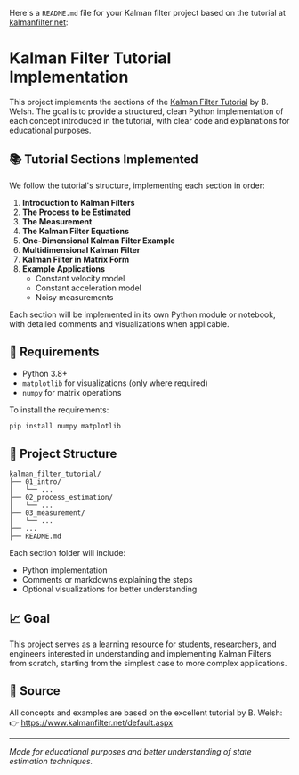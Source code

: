 Here's a `README.md` file for your Kalman filter project based on the tutorial at [kalmanfilter.net](https://www.kalmanfilter.net/default.aspx):

# Kalman Filter Tutorial Implementation

This project implements the sections of the [Kalman Filter Tutorial](https://www.kalmanfilter.net/default.aspx) by B. Welsh. The goal is to provide a structured, clean Python implementation of each concept introduced in the tutorial, with clear code and explanations for educational purposes.

## 📚 Tutorial Sections Implemented

We follow the tutorial's structure, implementing each section in order:

1. **Introduction to Kalman Filters**
2. **The Process to be Estimated**
3. **The Measurement**
4. **The Kalman Filter Equations**
5. **One-Dimensional Kalman Filter Example**
6. **Multidimensional Kalman Filter**
7. **Kalman Filter in Matrix Form**
8. **Example Applications**
   - Constant velocity model
   - Constant acceleration model
   - Noisy measurements

Each section will be implemented in its own Python module or notebook, with detailed comments and visualizations when applicable.

## 🔧 Requirements

- Python 3.8+
- `matplotlib` for visualizations (only where required)
- `numpy` for matrix operations

To install the requirements:
```bash
pip install numpy matplotlib
```

## 📁 Project Structure

```
kalman_filter_tutorial/
├── 01_intro/
│   └── ...
├── 02_process_estimation/
│   └── ...
├── 03_measurement/
│   └── ...
├── ...
├── README.md
```

Each section folder will include:
- Python implementation
- Comments or markdowns explaining the steps
- Optional visualizations for better understanding

## 📈 Goal

This project serves as a learning resource for students, researchers, and engineers interested in understanding and implementing Kalman Filters from scratch, starting from the simplest case to more complex applications.

## 📌 Source

All concepts and examples are based on the excellent tutorial by B. Welsh:
👉 https://www.kalmanfilter.net/default.aspx

---

*Made for educational purposes and better understanding of state estimation techniques.*